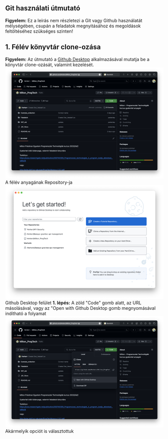 ## Git használati útmutató
**Figyelem:** Ez a leírás nem részletezi a Git vagy Github használatát mélységében, csupán a feladatok megnyitásához és megoldások feltöltéséhez szükséges szinten!

## 1. Félév könyvtár clone-ozása
**Figyelem:** Az útmutató a [Github Desktop](https://desktop.github.com) alkalmazásával mutatja be a könyvtár clone-ozását, valamint kezelését. 
![A félév anyagának Repository-ja](https://github.com/Herkerr/Milton_ProgTech/blob/main/etc/git_tutorial/gh_repo_main.png)
A félév anyagának Repository-ja
![Github Desktop felület](https://github.com/Herkerr/Milton_ProgTech/blob/main/etc/git_tutorial/gh_desktop_main.png)
Github Desktop felület
**1. lépés:**
A zöld "Code" gomb alatt, az URL másolásával, vagy az "Open with Github Desktop gomb megnyomásával indítható a folyamat
![A zöld "Code" gomb alatt, az URL másolásával, vagy az "Open with Github Desktop gomb megnyomásával indítható a folyamat](https://github.com/Herkerr/Milton_ProgTech/blob/main/etc/git_tutorial/gh_repo_open1.png)
Akármelyik opciót is választottuk
